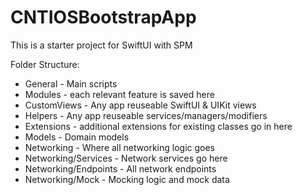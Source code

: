# CNTIOSBootstrapApp
 
This is a starter project for SwiftUI with SPM

Folder Structure:
- General - Main scripts
- Modules - each relevant feature is saved here
- CustomViews - Any app reuseable SwiftUI & UIKit views
- Helpers - Any app reuseable services/managers/modifiers
- Extensions - additional extensions for existing classes go in here
- Models - Domain models
- Networking - Where all networking logic goes
- Networking/Services - Network services go here
- Networking/Endpoints - All network endpoints
- Networking/Mock - Mocking logic and mock data
